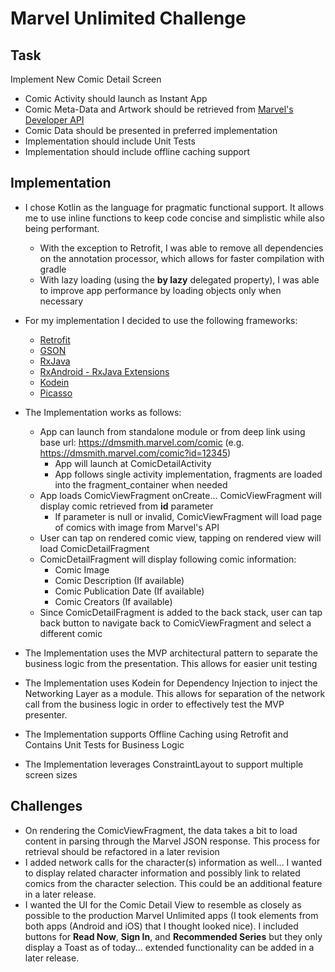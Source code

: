 # Marvel Unlimited Challenge

## Task
Implement New Comic Detail Screen
  - Comic Activity should launch as Instant App
  - Comic Meta-Data and Artwork should be retrieved from [Marvel's Developer API](developer.marvel.com)
  - Comic Data should be presented in preferred implementation
  - Implementation should include Unit Tests
  - Implementation should include offline caching support

## Implementation
  - I chose Kotlin as the language for pragmatic functional support. It allows me to use inline functions to keep code concise and simplistic while also being performant.
    - With the exception to Retrofit, I was able to remove all dependencies on the annotation processor, which allows for faster compilation with gradle
    - With lazy loading (using the **by lazy** delegated property), I was able to improve app performance by loading objects only when necessary
  
  - For my implementation I decided to use the following frameworks:
    - [Retrofit](https://square.github.io/retrofit/)
    - [GSON](https://github.com/google/gson)
    - [RxJava](https://github.com/ReactiveX/RxJava)
    - [RxAndroid - RxJava Extensions](https://github.com/ReactiveX/RxAndroid)
    - [Kodein](http://kodein.org/Kodein-DI/)
    - [Picasso](http://square.github.io/picasso/)
    
 - The Implementation works as follows:
   - App can launch from standalone module or from deep link using base url: https://dmsmith.marvel.com/comic (e.g. https://dmsmith.marvel.com/comic?id=12345)
     - App will launch at ComicDetailActivity
     - App follows single activity implementation, fragments are loaded into the fragment_container when needed
   - App loads ComicViewFragment onCreate... ComicViewFragment will display comic retrieved from **id** parameter
     - If parameter is null or invalid, ComicViewFragment will load page of comics with image from Marvel's API
   - User can tap on rendered comic view, tapping on rendered view will load ComicDetailFragment
   - ComicDetailFragment will display following comic information:
     - Comic Image
     - Comic Description (If available)
     - Comic Publication Date (If available)
     - Comic Creators (If available)
   - Since ComicDetailFragment is added to the back stack, user can tap back button to navigate back to ComicViewFragment and select a different comic
 
- The Implementation uses the MVP architectural pattern to separate the business logic from the presentation. This allows for easier unit testing
- The Implementation uses Kodein for Dependency Injection to inject the Networking Layer as a module. This allows for separation of the network call from the business logic in order to effectively test the MVP presenter.
- The Implementation supports Offline Caching using Retrofit and Contains Unit Tests for Business Logic
- The Implementation leverages ConstraintLayout to support multiple screen sizes
   
## Challenges
  - On rendering the ComicViewFragment, the data takes a bit to load content in parsing through the Marvel JSON response. This process for retrieval should be refactored in a later revision
  - I added network calls for the character(s) information as well... I wanted to display related character information and possibly link to related comics from the character selection. This could be an additional feature in a later release.
  - I wanted the UI for the Comic Detail View to resemble as closely as possible to the production Marvel Unlimited apps (I took elements from both apps (Android and iOS) that I thought looked nice). I included buttons for **Read Now**, **Sign In**, and **Recommended Series** but they only display a Toast as of today... extended functionality can be added in a later release.
   
